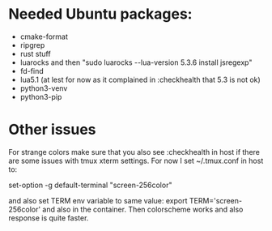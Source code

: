 # Needed Ubuntu packages:
* cmake-format
* ripgrep
* rust stuff
* luarocks and then "sudo luarocks --lua-version 5.3.6 install jsregexp"
* fd-find
* lua5.1 (at lest for now as it complained in :checkhealth that 5.3 is not ok)
* python3-venv
* python3-pip


# Other issues
For strange colors make sure that you also see :checkhealth in host if there
are some issues with tmux xterm settings. For now I set ~/.tmux.conf in host  
to:

set-option -g default-terminal "screen-256color"

and also set TERM env variable to same value: export TERM='screen-256color'
and also in the container. Then colorscheme works and also response is 
quite faster.
